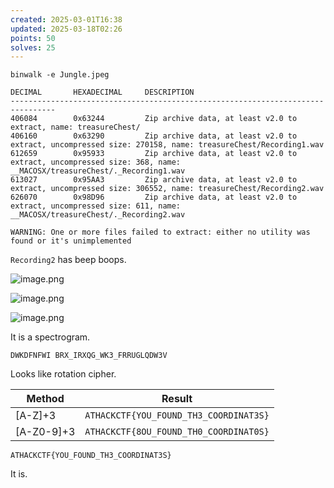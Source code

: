 ```yaml
---
created: 2025-03-01T16:38
updated: 2025-03-18T02:26
points: 50
solves: 25
---
```


```
binwalk -e Jungle.jpeg

DECIMAL       HEXADECIMAL     DESCRIPTION
--------------------------------------------------------------------------------
406084        0x63244         Zip archive data, at least v2.0 to extract, name: treasureChest/
406160        0x63290         Zip archive data, at least v2.0 to extract, uncompressed size: 270158, name: treasureChest/Recording1.wav
612659        0x95933         Zip archive data, at least v2.0 to extract, uncompressed size: 368, name: __MACOSX/treasureChest/._Recording1.wav
613027        0x95AA3         Zip archive data, at least v2.0 to extract, uncompressed size: 306552, name: treasureChest/Recording2.wav
626070        0x98D96         Zip archive data, at least v2.0 to extract, uncompressed size: 611, name: __MACOSX/treasureChest/._Recording2.wav

WARNING: One or more files failed to extract: either no utility was found or it's unimplemented
```

`Recording2` has beep boops.

![image.png](https://res.cloudinary.com/kumonochisanaka/image/upload/v1740865230/2025/03/e660a92b28ae2a7e58a80cc1ffe97ea2.png)

![image.png](https://res.cloudinary.com/kumonochisanaka/image/upload/v1740865554/2025/03/0895fbceab2a075d0e97298f72223103.png)

![image.png](https://res.cloudinary.com/kumonochisanaka/image/upload/v1740865584/2025/03/66f6c87cf0845d7843d52f05c6b5a4ee.png)

It is a spectrogram.

```
DWKDFNFWI BRX_IRXQG_WK3_FRRUGLQDW3V
```

Looks like rotation cipher.

| Method     | Result                                 |
| ---------- | -------------------------------------- |
| [A-Z]+3    | `ATHACKCTF{YOU_FOUND_TH3_COORDINAT3S}` |
| [A-Z0-9]+3 | `ATHACKCTF{8OU_FOUND_TH0_COORDINAT0S}` |

```flag
ATHACKCTF{YOU_FOUND_TH3_COORDINAT3S}
```

It is.
